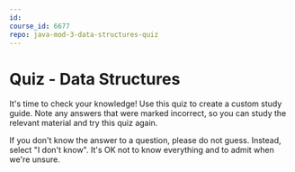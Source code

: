 ```yaml
---
id: 
course_id: 6677
repo: java-mod-3-data-structures-quiz
---
```


# Quiz - Data Structures

It's time to check your knowledge! Use this quiz to create a custom study guide.
Note any answers that were marked incorrect, so you can study the relevant
material and try this quiz again.

If you don't know the answer to a question, please do not guess. Instead, select
"I don't know". It's OK not to know everything and to admit when we're unsure.
